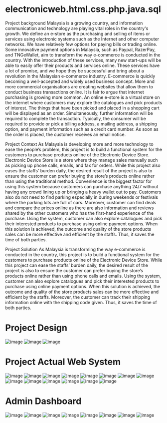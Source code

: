 # electronicweb.html.css.php.java.sql

Project background 
Malaysia is a growing country, and information communication and technology are playing vital roles in the country's growth. We define an e-store as the purchasing and selling of items or services using electronic systems such as the Internet and other computer networks. We have relatively few options for paying bills or trading online. Some innovative payment options in Malaysia, such as Paypal, RazerPay, and TNGeWallet, aim to transform the way e-commerce is conducted in the country. With the introduction of these services, many new start-ups will be able to easily offer their products and services online. 
These services have a lot of promise, and we hope they be successful and bring about a revolution in the Malaysian e-commerce industry. E-commerce is quickly becoming a well-accepted and widely used business concept. More and more commercial organisations are creating websites that allow them to conduct business transactions online. It is fair to argue that internet purchasing is growing more common. 
An online e-store is a virtual store on the internet where customers may explore the catalogues and pick products of interest. The things that have been picked and placed in a shopping cart will be displayed as an order. Simultaneously, further information will be required to complete the transaction. Typically, the consumer will be required to provide or pick a billing address, a mailing address, a shipping option, and payment information such as a credit card number. As soon as the order is placed, the customer receives an email notice.

Project Context
As Malaysia is developing more and more technology to ease the people’s problem, this project is to build a functional system for the customers to purchase products online of the Electronic Device Store. Electronic Device Store is a store where they manage sales manually such as picking up phone calls, emails, and fax for orders. While this project also eases the staffs’ burden daily, the desired result of the project is also to ensure the customer can prefer buying the store’s products online rather than using the traditional method. Convenience is the biggest factor for using this system because customers can purchase anything 24/7 without having any crowd lining up or bringing a heavy wallet out to pay. Customers also do not need to find parking especially in during weekends or festivals where the parking lots are full of cars. Moreover, customer can find deals and compare the prices online as there are also information and reviews shared by the other customers who has the first-hand experience of the purchase. Using the system, customer can also explore catalogues and pick their interested products to purchase using online payment options. When this solution is achieved, the outcome and quality of the store products sales can be more effective and efficient by the staffs. Thus, it saves the time of both parties.

Project Solution
As Malaysia is transforming the way e-commerce is conducted in the country, this project is to build a functional system for the customers to purchase products online of the Electronic Device Store. While this project can ease the staffs’ burden daily, the desired result of the project is also to ensure the customer can prefer buying the store’s products online rather than using phone calls and emails. Using the system, customer can also explore catalogues and pick their interested products to purchase using online payment options. When this solution is achieved, the outcome and quality of the store products sales can be more effective and efficient by the staffs. Moreover, the customer can track their shipping information online with the shipping code given. Thus, it saves the time of both parties.

# Project Design

![image](https://user-images.githubusercontent.com/74132232/195016441-550dff19-1654-46f6-b512-b858139d43a2.png)
![image](https://user-images.githubusercontent.com/74132232/195016455-13cff2cd-8d2a-4815-82d7-95cf6da213cc.png)
![image](https://user-images.githubusercontent.com/74132232/195016532-962e8a7e-f10d-4ae3-8dc7-fc4495b677bd.png)

# Project Actual Web System

![image](https://user-images.githubusercontent.com/74132232/195016598-6beef577-f7b0-4473-b277-75ff96b61e62.png)
![image](https://user-images.githubusercontent.com/74132232/195016621-f183aaff-0ab9-4174-8e7f-a0d129efdc04.png)
![image](https://user-images.githubusercontent.com/74132232/195016665-595b21e0-9f4a-4312-8023-d14aba20e069.png)
![image](https://user-images.githubusercontent.com/74132232/195016683-bb446454-8862-43cb-b446-09d71eb2b5c9.png)
![image](https://user-images.githubusercontent.com/74132232/195016705-316679eb-71a6-47d6-8bd1-3c34e722083f.png)
![image](https://user-images.githubusercontent.com/74132232/195016737-e3b1d070-a14f-42cf-9dc4-093726a04b14.png)
![image](https://user-images.githubusercontent.com/74132232/195016753-44335850-058f-4085-a83f-a88768740fb3.png)
![image](https://user-images.githubusercontent.com/74132232/195016769-a67458f3-adf8-466a-8743-e9979a2c449b.png)
![image](https://user-images.githubusercontent.com/74132232/195016790-e141fd8d-07c2-4201-a75f-092dd0bc09cf.png)
![image](https://user-images.githubusercontent.com/74132232/195016806-e616e409-503a-4489-a6a9-1486b7ce3f45.png)
![image](https://user-images.githubusercontent.com/74132232/195016818-b4af29a4-5cb9-48ce-ad51-f6bae7d6dbf4.png)
![image](https://user-images.githubusercontent.com/74132232/195016853-709131ac-9506-4bad-b906-14862b09b120.png)
![image](https://user-images.githubusercontent.com/74132232/195016872-c84fe55c-c480-4607-8d7c-db4b87574309.png)
![image](https://user-images.githubusercontent.com/74132232/195016891-a792fa50-a4a6-43bb-80ae-b538d47ce547.png)

# Admin Dashboard

![image](https://user-images.githubusercontent.com/74132232/195016924-1feaf536-795b-49f9-adb4-1efbb33fe54b.png)
![image](https://user-images.githubusercontent.com/74132232/195016934-b8d80cbf-bd71-4855-904a-2d3ff1aa0f7d.png)
![image](https://user-images.githubusercontent.com/74132232/195016949-d6e60dbc-9882-4a8a-9e52-0da2a4d27add.png)
![image](https://user-images.githubusercontent.com/74132232/195016979-85670c3a-f226-40bc-87e7-fb406aa9e68a.png)
![image](https://user-images.githubusercontent.com/74132232/195016998-2081f3cf-46b0-42af-9e12-09339daee8a4.png)
![image](https://user-images.githubusercontent.com/74132232/195017011-1265f536-ee9a-46be-9434-f39d1188286d.png)
![image](https://user-images.githubusercontent.com/74132232/195017030-3c6f04b4-dda8-4fef-82de-5846d0bbc426.png)
![image](https://user-images.githubusercontent.com/74132232/195017048-d0fa1a14-541a-4ec9-8bbb-5bca5260b0b6.png)


